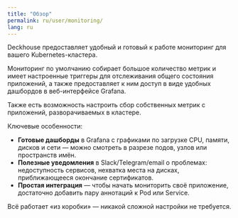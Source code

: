 ```yaml
---
title: "Обзор"
permalink: ru/user/monitoring/
lang: ru
---
```


Deckhouse предоставляет удобный и готовый к работе мониторинг для вашего Kubernetes-кластера.

Мониторинг по умолчанию собирает большое количество метрик и имеет настроенные триггеры для отслеживания общего состояния приложений, а также предоставляет к ним доступ в виде удобных дашбордов в веб-интерфейсе Grafana.

Также есть возможность настроить сбор собственных метрик с приложений, разворачиваемых в кластере.

Ключевые особенности:

- **Готовые дашборды** в Grafana с графиками по загрузке CPU, памяти, дисков и сети — можно смотреть в разрезе подов, узлов или пространств имён.
- **Полезные уведомления** в Slack/Telegram/email о проблемах: недоступность сервисов, нехватка места на дисках, приближающееся окончание сертификатов.
- **Простая интеграция** — чтобы начать мониторить своё приложение, достаточно добавить пару аннотаций к Pod или Service.

Всё работает «из коробки» — никакой сложной настройки не требуется.
